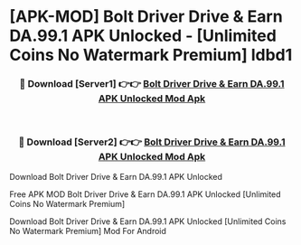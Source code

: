 # [APK-MOD] Bolt Driver  Drive & Earn DA.99.1 APK Unlocked - [Unlimited Coins No Watermark Premium] ldbd1



<div align="center">
<h3>🔴 Download [Server1] 👉👉 <a href="https://momento.my/?title=Bolt_Driver__Drive_&_Earn_DA.99.1_APK_Unlocked">Bolt Driver  Drive & Earn DA.99.1 APK Unlocked Mod Apk</a></h3><br>

<h3>🔴 Download [Server2] 👉👉 <a href="https://momento.my/?title=Bolt_Driver__Drive_&_Earn_DA.99.1_APK_Unlocked">Bolt Driver  Drive & Earn DA.99.1 APK Unlocked Mod Apk</a></h3>
</div>



Download Bolt Driver  Drive & Earn DA.99.1 APK Unlocked 

Free APK MOD Bolt Driver  Drive & Earn DA.99.1 APK Unlocked [Unlimited Coins No Watermark Premium]

Download Bolt Driver  Drive & Earn DA.99.1 APK Unlocked [Unlimited Coins No Watermark Premium] Mod For Android
